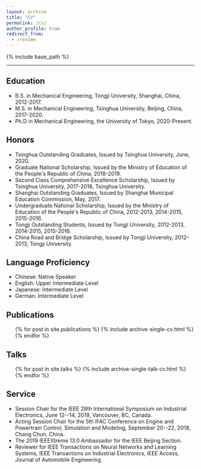 ```yaml
---
layout: archive
title: "CV"
permalink: /cv/
author_profile: true
redirect_from:
  - /resume
---
```


{% include base_path %}

---

## Education
* B.S. in Mechanical Engineering, Tongji University, Shanghai, China, 2012-2017.
* M.S. in Mechanical Engineering, Tsinghua University, Beijing, China, 2017-2020.
* Ph.D in Mechanical Engineering, the University of Tokyo, 2020-Present.

## Honors
* Tsinghua Outstanding Graduates, Issued by Tsinghua University, June, 2020.
* Graduate National Scholarship, Issued by the Ministry of Education of the People's Republic of China, 2018-2019.
* Second Class Comprehensive Excellence Scholarship, Issued by Tsinghua University, 2017-2018, Tsinghua University.
* Shanghai Outstanding Graduates, Issued by Shanghai Municipal Education Commission, May, 2017.
* Undergraduate National Scholarship, Issued by the Ministry of Education of the People's Republic of China, 2012-2013, 2014-2015, 2015-2016.
* Tongji Outstanding Students, Issued by Tongji University, 2012-2013, 2014-2015, 2015-2016.
* China Road and Bridge Scholarship, Issued by Tongji University, 2012-2013, Tongji University.
  
## Language Proficiency
* Chinese: Native Speaker
* English: Upper Intermediate Level
* Japanese: Intermediate Level
* German: Intermediate Level 

## Publications
  <ul>{% for post in site.publications %}
    {% include archive-single-cv.html %}
  {% endfor %}</ul>
  
## Talks
  <ul>{% for post in site.talks %}
    {% include archive-single-talk-cv.html %}
  {% endfor %}</ul>
  
## Service
* Session Chair for the IEEE 28th International Symposium on Industrial Electronics, June 12--14, 2019, Vancouver, BC, Canada.
* Acting Session Chair for the 5th IFAC Conference on Engine and Powertrain Control, Simulation and Modeling, September 20--22, 2018, Chang Chun, China.
* The 2019 IEEEXtreme 13.0 Ambassador for the IEEE Beijing Section.
* Reviewer for IEEE Transactions on Neural Networks and Learning Systems, IEEE Transactions on Industrial Electronics, IEEE Access, Journal of Automobile Engineering.
